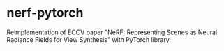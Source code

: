 # nerf-pytorch
Reimplementation of ECCV paper "NeRF: Representing Scenes as Neural Radiance Fields for View Synthesis" with PyTorch library.
